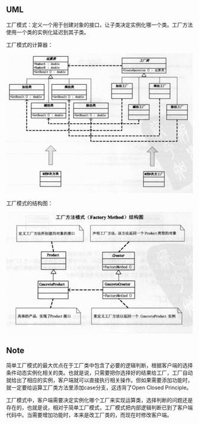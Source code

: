 ## UML

工厂模式：定义一个用于创建对象的接口，让子类决定实例化哪一个类。工厂方法使用一个类的实例化延迟到其子类。

工厂模式的计算器：

![image-20210109173738344](images/image-20210109173738344.png)

工厂模式的结构图：

![image-20210109201157073](images/image-20210109201157073.png)



## Note

简单工厂模式的最大优点在于工厂类中包含了必要的逻辑判断，根据客户端的选择条件动态实例化相关的类。也就是说，只需要把你选择好的结果给工厂，工厂自动就给出了相应的实例，客户端就可以直接执行相关操作。但如果需要添加功能时，就一定要给运算工厂类方法里添加case分支，这违背了Open Closed Principle。



工厂模式中，客户端需要决定实例化哪个工厂来实现运算类，选择判断的问题还是存在的，也就是说，相对于简单工厂模式，工厂模式把内部逻辑判断已到了客户端代码中。当需要增加功能时，本来是改工厂类的，而现在时修改客户端。